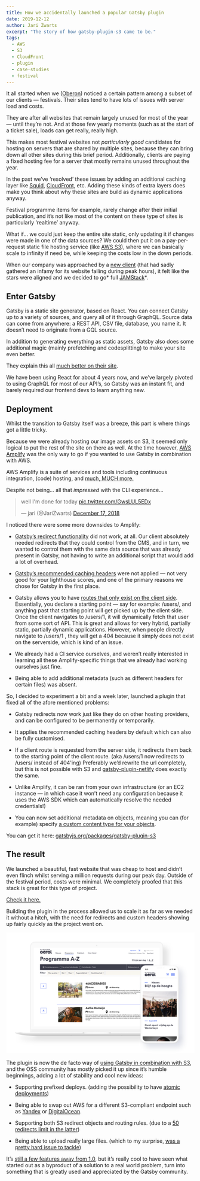 ```yaml
---
title: How we accidentally launched a popular Gatsby plugin
date: 2019-12-12
author: Jari Zwarts
excerpt: "The story of how gatsby-plugin-s3 came to be."
tags:
  - AWS
  - S3
  - CloudFront
  - plugin
  - case-studies
  - festival
---
```


It all started when we ([Oberon](https://www.oberon.nl/)) noticed a certain pattern among a subset of our clients — festivals.
Their sites tend to have lots of issues with server load and costs.

They are after all websites that remain largely unused for most of the year — until they’re not. And at those few yearly moments (such as at the start of a ticket sale), loads can get really, really high.

This makes most festival websites not _particularly good_ candidates for hosting on servers that are shared by multiple sites, because they can bring down all other sites during this brief period.
Additionally, clients are paying a fixed hosting fee for a server that mostly remains unused throughout the year.

In the past we’ve ‘resolved’ these issues by adding an additional caching layer like [Squid](http://www.squid-cache.org/), [CloudFront](https://aws.amazon.com/cloudfront/), etc.
Adding these kinds of extra layers does make you think about why these sites are build as dynamic applications anyway.

Festival programme items for example, rarely change after their initial publication, and it’s not like most of the content on these type of sites is particularly ‘realtime’ anyway.

What if… we could just keep the entire site static, only updating it if changes were made in one of the data sources?
We could then put it on a pay-per-request static file hosting service (like [AWS S3](https://aws.amazon.com/s3/)), where we can basically scale to infinity if need be, while keeping the costs low in the down periods.

When our company was approached by a [new client](https://www.oerol.nl/en/) (that had sadly gathered an infamy for its website failing during peak hours), it felt like the stars were aligned and we decided to go* full [JAMStack](https://jamstack.wtf/)*.

## Enter Gatsby

Gatsby is a static site generator, based on React.
You can connect Gatsby up to a variety of sources, and query all of it through GraphQL.
Source data can come from anywhere: a REST API, CSV file, database, you name it. It doesn’t need to originate from a GQL source.

In addition to generating everything as static assets, Gatsby also does some additional magic (mainly prefetching and codesplitting) to make your site even better.

They explain this all [much better on their site](https://www.gatsbyjs.org/).

We have been using React for about 4 years now, and we’ve largely pivoted to using GraphQL for most of our API’s, so Gatsby was an instant fit, and barely required our frontend devs to learn anything new.

## Deployment

Whilst the transition to Gatsby itself was a breeze, this part is where things got a little tricky.

Because we were already hosting our image assets on S3, it seemed only logical to put the rest of the site on there as well.
At the time however, [AWS Amplify](https://aws.amazon.com/amplify/faqs/) was the only way to go if you wanted to use Gatsby in combination with AWS.

AWS Amplify is a suite of services and tools including continuous integration, (code) hosting, and [much, MUCH more.](https://aws.amazon.com/amplify/faqs/)

Despite not being… all that _impressed_ with the CLI experience…

<blockquote class="twitter-tweet"><p lang="en" dir="ltr">well I&#39;m done for today <a href="https://t.co/GwsLUL5EDx">pic.twitter.com/GwsLUL5EDx</a></p>&mdash; jari (@JariZwarts) <a href="https://twitter.com/JariZwarts/status/1074713871561228290?ref_src=twsrc%5Etfw">December 17, 2018</a></blockquote>

I noticed there were some more downsides to Amplify:

- [Gatsby’s redirect functionality](https://www.gatsbyjs.org/docs/actions/#createRedirect) did not work, at all.
  Our client absolutely needed redirects that they could control from the CMS, and in turn, we wanted to control them with the same data source that was already present in Gatsby, not having to write an additional script that would add a lot of overhead.

- [Gatsby’s recommended caching headers](https://www.gatsbyjs.org/docs/caching/) were not applied — not very good for your lighthouse scores, and one of the primary reasons we chose for Gatsby in the first place.

- Gatsby allows you to have [routes that only exist on the client side](https://www.gatsbyjs.org/docs/building-apps-with-gatsby/#client-only-routes--user-authentication).
  Essentially, you declare a starting point — say for example: /users/, and anything past that starting point will get picked up by the client side.
  Once the client navigates to /users/1, it will dynamically fetch that user from some sort of API.
  This is great and allows for very hybrid, partially static, partially dynamic applications.
  However, when people directly navigate to /users/1 , they will get a 404 because it simply does not exist on the serverside, which is kind of an issue.

- We already had a CI service ourselves, and weren’t really interested in learning all these Amplify-specific things that we already had working ourselves just fine.

- Being able to add additional metadata (such as different headers for certain files) was absent.

So, I decided to experiment a bit and a week later, launched a plugin that fixed all of the afore mentioned problems:

- Gatsby redirects now work just like they do on other hosting providers, and can be configured to be permanently or temporarily.

- It applies the recommended caching headers by default which can also be fully customised.

- If a client route is requested from the server side, it redirects them back to the starting point of the client route. (aka /users/1 now redirects to /users/ instead of 404'ing)
  Preferably we’d rewrite the url completely, but this is not possible with S3 and [gatsby-plugin-netlify](https://www.npmjs.com/package/gatsby-plugin-netlify) does exactly the same.

- Unlike Amplify, it can be ran from your own infrastructure (or an EC2 instance — in which case it won’t need any configuration because it uses the AWS SDK which can automatically resolve the needed credentials!)

- You can now set additional metadata on objects, meaning you can (for example) specify [a custom content type for your objects](https://github.com/jariz/gatsby-plugin-s3/blob/master/recipes/custom-content-type.md).

You can get it here:
[gatsbyjs.org/packages/gatsby-plugin-s3](https://www.gatsbyjs.org/packages/gatsby-plugin-s3/?=plugin-s3)

## The result

We launched a beautiful, fast website that was cheap to host and didn’t even flinch whilst serving a million requests during our peak day.
Outside of the festival period, costs were minimal.
We completely proofed that this stack is great for this type of project.

[Check it here.](https://www.oerol.nl/en/)

Building the plugin in the process allowed us to scale it as far as we needed it without a hitch, with the need for redirects and custom headers showing up fairly quickly as the project went on.

![](oerol.png)

The plugin is now the de facto way of [using Gatsby in combination with S3](https://www.gatsbyjs.org/docs/deploying-to-s3-cloudfront/), and the OSS community has mostly picked it up since it’s humble beginnings, adding a lot of stability and cool new ideas:

- Supporting prefixed deploys. (adding the possibility to have [atomic deployments](https://buddy.works/blog/introducing-atomic-deployments#what-are-atomic-deployments))

- Being able to swap out AWS for a different S3-compliant endpoint such as [Yandex](https://cloud.yandex.com/docs/storage/s3/) or [DigitalOcean](https://developers.digitalocean.com/documentation/spaces/).

- Supporting both S3 redirect objects and routing rules. (due to a [50 redirects limit in the latter](https://github.com/jariz/gatsby-plugin-s3#aws-s3-routing-rules-limit))

- Being able to upload really large files. (which to my surprise, [was a pretty hard issue to tackle](https://github.com/jariz/gatsby-plugin-s3/pull/58))

It’s [still a few features away from 1.0](https://github.com/jariz/gatsby-plugin-s3/issues?q=is%3Aopen+is%3Aissue+milestone%3A1.0), but it’s really cool to have seen what started out as a byproduct of a solution to a real world problem, turn into something that is greatly used and appreciated by the Gatsby community.
